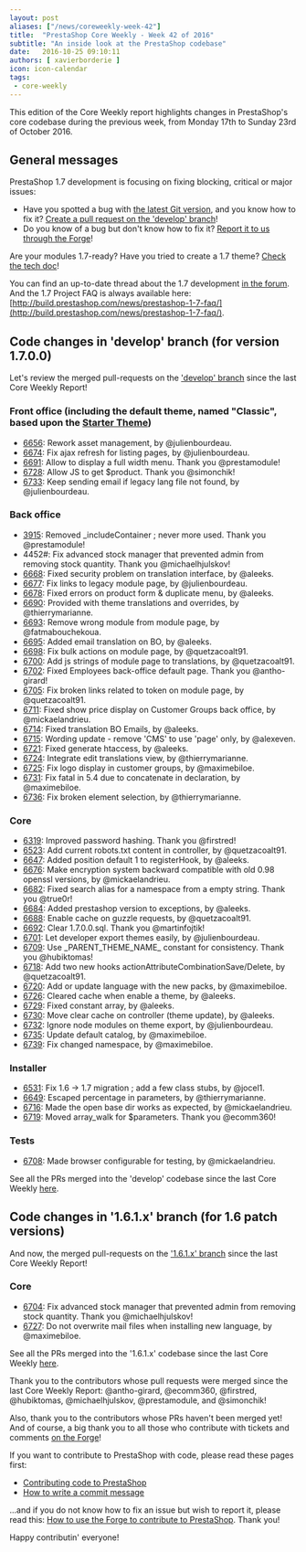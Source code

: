 ```yaml
---
layout: post
aliases: ["/news/coreweekly-week-42"]
title:  "PrestaShop Core Weekly - Week 42 of 2016"
subtitle: "An inside look at the PrestaShop codebase"
date:   2016-10-25 09:10:11
authors: [ xavierborderie ]
icon: icon-calendar
tags:
 - core-weekly
---
```


This edition of the Core Weekly report highlights changes in PrestaShop's core codebase during the previous week, from Monday 17th to Sunday 23rd of October 2016.


## General messages

PrestaShop 1.7 development is focusing on fixing blocking, critical or major issues:

* Have you spotted a bug with [the latest Git version](https://github.com/PrestaShop/PrestaShop/tree/develop), and you know how to fix it? [Create a pull request on the 'develop' branch](https://github.com/PrestaShop/PrestaShop/pulls?utf8=%E2%9C%93&q=is%3Apr%20is%3Aopen%20base%3Adevelop)!
* Do you know of a bug but don't know how to fix it? [Report it to us through the Forge](http://forge.prestashop.com/secure/CreateIssue%21default.jspa?selectedProjectId=11322&issuetype=1)!

Are your modules 1.7-ready? Have you tried to create a 1.7 theme? [Check the tech doc](http://developers.prestashop.com/)!

You can find an up-to-date thread about the 1.7 development [in the forum](https://www.prestashop.com/forums/topic/480580-want-to-know-more-about-17/).<br/>
And the 1.7 Project FAQ is always available here: [http://build.prestashop.com/news/prestashop-1-7-faq/](http://build.prestashop.com/news/prestashop-1-7-faq/).



## Code changes in 'develop' branch (for version 1.7.0.0)

Let's review the merged pull-requests on the ['develop' branch](https://github.com/PrestaShop/PrestaShop/tree/develop) since the last Core Weekly Report!
 
 
### Front office (including the default theme, named "Classic", based upon the [Starter Theme](https://github.com/PrestaShop/PrestaShop/tree/develop/themes/classic))

 * [6656](https://github.com/PrestaShop/PrestaShop/pull/6656): Rework asset management, by @julienbourdeau.
 * [6674](https://github.com/PrestaShop/PrestaShop/pull/6674): Fix ajax refresh for listing pages, by @julienbourdeau.
 * [6691](https://github.com/PrestaShop/PrestaShop/pull/6691): Allow to display a full width menu. Thank you @prestamodule!
 * [6728](https://github.com/PrestaShop/PrestaShop/pull/6728): Allow JS to get $product. Thank you @simonchik!
 * [6733](https://github.com/PrestaShop/PrestaShop/pull/6733): Keep sending email if legacy lang file not found, by @julienbourdeau.
 

### Back office

 * [3915](https://github.com/PrestaShop/PrestaShop/pull/3915): Removed \_includeContainer ; never more used. Thank you @prestamodule!
 * 4452#: Fix advanced stock manager that prevented admin from removing stock quantity. Thank you @michaelhjulskov!
 * [6668](https://github.com/PrestaShop/PrestaShop/pull/6668): Fixed security problem on translation interface, by @aleeks.
 * [6677](https://github.com/PrestaShop/PrestaShop/pull/6677): Fix links to legacy module page, by @julienbourdeau.
 * [6678](https://github.com/PrestaShop/PrestaShop/pull/6678): Fixed errors on product form & duplicate menu, by @aleeks.
 * [6690](https://github.com/PrestaShop/PrestaShop/pull/6690): Provided with theme translations and overrides, by @thierrymarianne.
 * [6693](https://github.com/PrestaShop/PrestaShop/pull/6693): Remove wrong module from module page, by @fatmabouchekoua.
 * [6695](https://github.com/PrestaShop/PrestaShop/pull/6695): Added email translation on BO, by @aleeks.
 * [6698](https://github.com/PrestaShop/PrestaShop/pull/6698): Fix bulk actions on module page, by @quetzacoalt91.
 * [6700](https://github.com/PrestaShop/PrestaShop/pull/6700): Add js strings of module page to translations, by @quetzacoalt91.
 * [6702](https://github.com/PrestaShop/PrestaShop/pull/6702): Fixed Employees back-office default page. Thank you @antho-girard!
 * [6705](https://github.com/PrestaShop/PrestaShop/pull/6705): Fix broken links related to token on module page, by @quetzacoalt91.
 * [6711](https://github.com/PrestaShop/PrestaShop/pull/6711): Fixed show price display on Customer Groups back office, by @mickaelandrieu.
 * [6714](https://github.com/PrestaShop/PrestaShop/pull/6714): Fixed translation BO Emails, by @aleeks.
 * [6715](https://github.com/PrestaShop/PrestaShop/pull/6715): Wording update - remove 'CMS' to use 'page' only, by @alexeven.
 * [6721](https://github.com/PrestaShop/PrestaShop/pull/6721): Fixed generate htaccess, by @aleeks.
 * [6724](https://github.com/PrestaShop/PrestaShop/pull/6724): Integrate edit translations view, by @thierrymarianne.
 * [6725](https://github.com/PrestaShop/PrestaShop/pull/6725): Fix logo display in customer groups, by @maximebiloe.
 * [6731](https://github.com/PrestaShop/PrestaShop/pull/6731): Fix fatal in 5.4 due to concatenate in declaration, by @maximebiloe.
 * [6736](https://github.com/PrestaShop/PrestaShop/pull/6736): Fix broken element selection, by @thierrymarianne.


### Core

 * [6319](https://github.com/PrestaShop/PrestaShop/pull/6319): Improved password hashing. Thank you @firstred!
 * [6523](https://github.com/PrestaShop/PrestaShop/pull/6523): Add current robots.txt content in controller, by @quetzacoalt91.
 * [6647](https://github.com/PrestaShop/PrestaShop/pull/6647): Added position default 1 to registerHook, by @aleeks.
 * [6676](https://github.com/PrestaShop/PrestaShop/pull/6676): Make encryption system backward compatible with old 0.98 openssl versions, by @mickaelandrieu.
 * [6682](https://github.com/PrestaShop/PrestaShop/pull/6682): Fixed search alias for a namespace from a empty string. Thank you @true0r!
 * [6684](https://github.com/PrestaShop/PrestaShop/pull/6684): Added prestashop version to exceptions, by @aleeks.
 * [6688](https://github.com/PrestaShop/PrestaShop/pull/6688): Enable cache on guzzle requests, by @quetzacoalt91.
 * [6692](https://github.com/PrestaShop/PrestaShop/pull/6692): Clear 1.7.0.0.sql. Thank you @martinfojtik!
 * [6701](https://github.com/PrestaShop/PrestaShop/pull/6701): Let developer export themes easily, by @julienbourdeau.
 * [6709](https://github.com/PrestaShop/PrestaShop/pull/6709): Use \_PARENT\_THEME\_NAME\_ constant for consistency. Thank you @hubiktomas!
 * [6718](https://github.com/PrestaShop/PrestaShop/pull/6718): Add two new hooks actionAttributeCombinationSave/Delete, by @quetzacoalt91.
 * [6720](https://github.com/PrestaShop/PrestaShop/pull/6720): Add or update language with the new packs, by @maximebiloe.
 * [6726](https://github.com/PrestaShop/PrestaShop/pull/6726): Cleared cache when enable a theme, by @aleeks.
 * [6729](https://github.com/PrestaShop/PrestaShop/pull/6729): Fixed constant array, by @aleeks.
 * [6730](https://github.com/PrestaShop/PrestaShop/pull/6730): Move clear cache on controller (theme update), by @aleeks.
 * [6732](https://github.com/PrestaShop/PrestaShop/pull/6732): Ignore node modules on theme export, by @julienbourdeau.
 * [6735](https://github.com/PrestaShop/PrestaShop/pull/6735): Update default catalog, by @maximebiloe.
 * [6739](https://github.com/PrestaShop/PrestaShop/pull/6739): Fix changed namespace, by @maximebiloe.


### Installer

 * [6531](https://github.com/PrestaShop/PrestaShop/pull/6531): Fix 1.6 -> 1.7 migration ; add a few class stubs, by @jocel1.
 * [6649](https://github.com/PrestaShop/PrestaShop/pull/6649): Escaped percentage in parameters, by @thierrymarianne.
 * [6716](https://github.com/PrestaShop/PrestaShop/pull/6716): Made the open base dir works as expected, by @mickaelandrieu.
 * [6719](https://github.com/PrestaShop/PrestaShop/pull/6719): Moved array_walk for $parameters. Thank you @ecomm360! 


### Tests

 * [6708](https://github.com/PrestaShop/PrestaShop/pull/6708): Made browser configurable for testing, by @mickaelandrieu.
 
 
See all the PRs merged into the 'develop' codebase since the last Core Weekly [here](https://github.com/PrestaShop/PrestaShop/pulls?utf8=%E2%9C%93&q=is%3Apr%20merged%3A2016-10-17..2016-10-23%20is%3Aclosed%20base%3Adevelop%20sort%3Acreated-asc%20).

 
## Code changes in '1.6.1.x' branch (for 1.6 patch versions) 

And now, the merged pull-requests on the ['1.6.1.x' branch](https://github.com/PrestaShop/PrestaShop/tree/develop) since the last Core Weekly Report!
 
### Core

 * [6704](https://github.com/PrestaShop/PrestaShop/pull/6704): Fix advanced stock manager that prevented admin from removing stock quantity. Thank you @michaelhjulskov!
 * [6727](https://github.com/PrestaShop/PrestaShop/pull/6727): Do not overwrite mail files when installing new language, by @maximebiloe.

 
See all the PRs merged into the '1.6.1.x' codebase since the last Core Weekly [here](https://github.com/PrestaShop/PrestaShop/pulls?utf8=%E2%9C%93&q=is%3Apr%20merged%3A2016-10-17..2016-10-23%20is%3Aclosed%20base%3A1.6%20sort%3Acreated-asc%20).

Thank you to the contributors whose pull requests were merged since the last Core Weekly Report: @antho-girard, @ecomm360, @firstred, @hubiktomas, @michaelhjulskov, @prestamodule, and @simonchik!

Also, thank you to the contributors whose PRs haven't been merged yet! And of course, a big thank you to all those who contribute with tickets and comments [on the Forge](http://forge.prestashop.com/browse/BOOM/?selectedTab=com.atlassian.jira.jira-projects-plugin:summary-panel)!

If you want to contribute to PrestaShop with code, please read these pages first:

 * [Contributing code to PrestaShop](http://doc.prestashop.com/display/PS16/Contributing+code+to+PrestaShop)
 * [How to write a commit message](http://doc.prestashop.com/display/PS16/How+to+write+a+commit+message)

...and if you do not know how to fix an issue but wish to report it, please read this: [How to use the Forge to contribute to PrestaShop](http://doc.prestashop.com/display/PS16/How+to+use+the+Forge+to+contribute+to+PrestaShop). Thank you!

Happy contributin' everyone!
